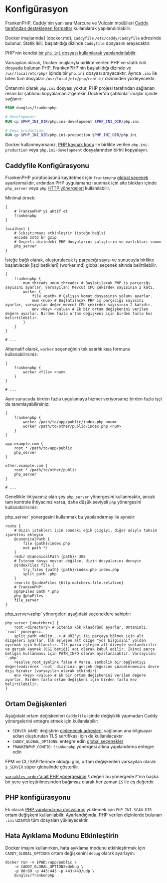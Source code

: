 # Konfigürasyon

FrankenPHP, Caddy'nin yanı sıra Mercure ve Vulcain modülleri [Caddy tarafından desteklenen formatlar](https://caddyserver.com/docs/getting-started#your-first-config) kullanılarak yapılandırılabilir.

Docker imajlarında] (docker.md), `Caddyfile` `/etc/caddy/Caddyfile` adresinde bulunur.
Statik ikili, başlatıldığı dizinde `Caddyfile` dosyasını arayacaktır.

PHP'nin kendisi [bir `php.ini` dosyası kullanılarak yapılandırılabilir](https://www.php.net/manual/tr/configuration.file.php).

Varsayılan olarak, Docker imajlarıyla birlikte verilen PHP ve statik ikili dosyada bulunan PHP, FrankenPHP'nin başlatıldığı dizinde ve `/usr/local/etc/php/` içinde bir `php.ini` dosyası arayacaktır. Ayrıca `.ini` ile biten tüm dosyaları `/usr/local/etc/php/conf.d/` dizininden yükleyecektir.

Öntanımlı olarak `php.ini` dosyası yoktur, PHP projesi tarafından sağlanan resmi bir şablonu kopyalamanız gerekir.
Docker'da şablonlar imajlar içinde sağlanır:

```dockerfile
FROM dunglas/frankenphp

# Development:
RUN cp $PHP_INI_DIR/php.ini-development $PHP_INI_DIR/php.ini

# Veya production:
RUN cp $PHP_INI_DIR/php.ini-production $PHP_INI_DIR/php.ini
```

Docker kullanmıyorsanız, [PHP kaynak kodu](https://github.com/php/php-src/) ile birlikte verilen `php.ini-production` veya `php.ini-development` dosyalarından birini kopyalayın.

## Caddyfile Konfigürasyonu

FrankenPHP yürütücüsünü kaydetmek için `frankenphp` [global seçenek](https://caddyserver.com/docs/caddyfile/concepts#global-options) ayarlanmalıdır, ardından PHP uygulamanızı sunmak için site blokları içinde `php_server` veya `php` [HTTP yönergeleri](https://caddyserver.com/docs/caddyfile/concepts#directives) kullanılabilir.

Minimal örnek:

```caddyfile
{
	# FrankenPHP'yi aktif et
	frankenphp
}

localhost {
	# Sıkıştırmayı etkinleştir (isteğe bağlı)
	encode zstd br gzip
	# Geçerli dizindeki PHP dosyalarını çalıştırın ve varlıkları sunun
	php_server
}
```

İsteğe bağlı olarak, oluşturulacak iş parçacığı sayısı ve sunucuyla birlikte başlatılacak [işçi betikleri] (worker.md) global seçenek altında belirtilebilir.

```caddyfile
{
	frankenphp {
		num_threads <num_threads> # Başlatılacak PHP iş parçacığı sayısını ayarlar. Varsayılan: Mevcut CPU çekirdek sayısının 2 katı.
		worker {
			file <path> # Çalışan komut dosyasının yolunu ayarlar.
			num <num> # Başlatılacak PHP iş parçacığı sayısını ayarlar, varsayılan değer mevcut CPU çekirdek sayısının 2 katıdır.
			env <key> <value> # Ek bir ortam değişkenini verilen değere ayarlar. Birden fazla ortam değişkeni için birden fazla kez belirtilebilir.
		}
	}
}

# ...
```

Alternatif olarak, `worker` seçeneğinin tek satırlık kısa formunu kullanabilirsiniz:

```caddyfile
{
	frankenphp {
		worker <file> <num>
	}
}

# ...
```

Aynı sunucuda birden fazla uygulamaya hizmet veriyorsanız birden fazla işçi de tanımlayabilirsiniz:

```caddyfile
{
	frankenphp {
		worker /path/to/app/public/index.php <num>
		worker /path/to/other/public/index.php <num>
	}
}

app.example.com {
	root * /path/to/app/public
	php_server
}

other.example.com {
	root * /path/to/other/public
	php_server
}

# ...
```

Genellikle ihtiyacınız olan şey `php_server` yönergesini kullanmaktır,
ancak tam kontrole ihtiyacınız varsa, daha düşük seviyeli `php` yönergesini kullanabilirsiniz:

php_server` yönergesini kullanmak bu yapılandırmay ile aynıdır:

```caddyfile
route {
	# Dizin istekleri için sondaki eğik çizgiyi, diğer adıyla taksim işaretini ekleyin
	@canonicalPath {
		file {path}/index.php
		not path */
	}
	redir @canonicalPath {path}/ 308
	# İstenen dosya mevcut değilse, dizin dosyalarını deneyin
	@indexFiles file {
		try_files {path} {path}/index.php index.php
		split_path .php
	}
	rewrite @indexFiles {http.matchers.file.relative}
	# FrankenPHP!
	@phpFiles path *.php
	php @phpFiles
	file_server
}
```

php_server` ve `php` yönergeleri aşağıdaki seçeneklere sahiptir:

```caddyfile
php_server [<matcher>] {
	root <directory> # Sitenin kök klasörünü ayarlar. Öntanımlı: `root` yönergesi.
	split_path <delim...> # URI'yi iki parçaya bölmek için alt dizgeleri ayarlar. İlk eşleşen alt dizge "yol bilgisini" yoldan ayırmak için kullanılır. İlk parça eşleşen alt dizeyle sonlandırılır ve gerçek kaynak (CGI betiği) adı olarak kabul edilir. İkinci parça betiğin kullanması için PATH_INFO olarak ayarlanacaktır. Varsayılan: `.php`
	resolve_root_symlink false # Varsa, sembolik bir bağlantıyı değerlendirerek `root` dizininin gerçek değerine çözümlenmesini devre dışı bırakır (varsayılan olarak etkindir).
	env <key> <value> # Ek bir ortam değişkenini verilen değere ayarlar. Birden fazla ortam değişkeni için birden fazla kez belirtilebilir.
}
```

## Ortam Değişkenleri

Aşağıdaki ortam değişkenleri `Caddyfile` içinde değişiklik yapmadan Caddy yönergelerini entegre etmek için kullanılabilir:

* `SERVER_NAME`: değiştirin [dinlenecek adresleri](https://caddyserver.com/docs/caddyfile/concepts#addresses), sağlanan ana bilgisayar adları oluşturulan TLS sertifikası için de kullanılacaktır
* `CADDY_GLOBAL_OPTIONS`: entegre edin [global seçenekler](https://caddyserver.com/docs/caddyfile/options)
* `FRANKENPHP_CONFIG`: `frankenphp` yönergesi altına yapılandırma entegre edin

FPM ve CLI SAPI'lerinde olduğu gibi, ortam değişkenleri varsayılan olarak `$_SERVER` süper globalinde gösterilir.

[`variables_order`'a ait PHP yönergesinin](https://www.php.net/manual/en/ini.core.php#ini.variables-order) `S` değeri bu yönergede `E`'nin başka bir yere yerleştirilmesinden bağımsız olarak her zaman `ES` ile eş değerdir.

## PHP konfigürasyonu

Ek olarak [PHP yapılandırma dosyalarını](https://www.php.net/manual/en/configuration.file.php#configuration.file.scan) yüklemek için
`PHP_INI_SCAN_DIR` ortam değişkeni kullanılabilir.
Ayarlandığında, PHP verilen dizinlerde bulunan `.ini` uzantılı tüm dosyaları yükleyecektir.

## Hata Ayıklama Modunu Etkinleştirin

Docker imajını kullanırken, hata ayıklama modunu etkinleştirmek için `CADDY_GLOBAL_OPTIONS` ortam değişkenini `debug` olarak ayarlayın:

```console
docker run -v $PWD:/app/public \
    -e CADDY_GLOBAL_OPTIONS=debug \
    -p 80:80 -p 443:443 -p 443:443/udp \
    dunglas/frankenphp
```
